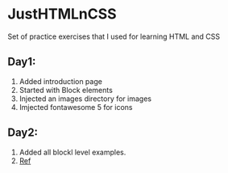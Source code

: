 # JustHTMLnCSS
Set of practice exercises that I used for learning HTML and CSS


## Day1:
1. Added introduction page
2. Started with Block elements
3. Injected an images directory for images
4. Imjected fontawesome 5 for icons

## Day2:
1. Added all blockl level examples.
2. [Ref](https://developer.mozilla.org/en-US/docs/Web/HTML/Block-level_elements)


